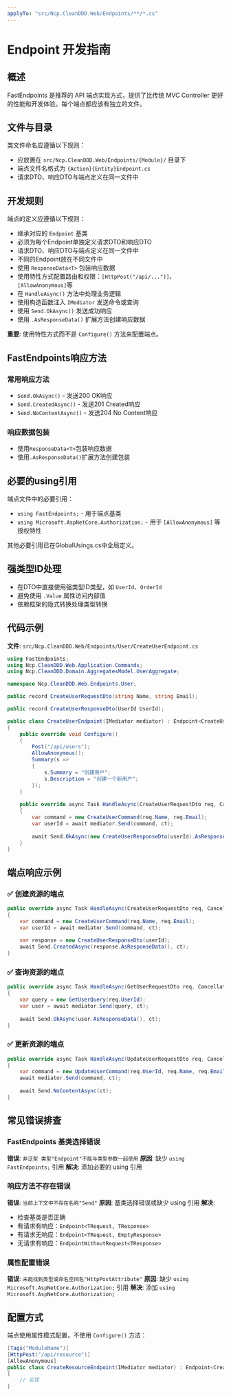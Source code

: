 ```yaml
---
applyTo: "src/Ncp.CleanDDD.Web/Endpoints/**/*.cs"
---
```


# Endpoint 开发指南

## 概述

FastEndpoints 是推荐的 API 端点实现方式，提供了比传统 MVC Controller 更好的性能和开发体验。每个端点都应该有独立的文件。

## 文件与目录

类文件命名应遵循以下规则：
- 应放置在 `src/Ncp.CleanDDD.Web/Endpoints/{Module}/` 目录下
- 端点文件名格式为 `{Action}{Entity}Endpoint.cs`
- 请求DTO、响应DTO与端点定义在同一文件中

## 开发规则

端点的定义应遵循以下规则：
- 继承对应的 `Endpoint` 基类
- 必须为每个Endpoint单独定义请求DTO和响应DTO
- 请求DTO、响应DTO与端点定义在同一文件中
- 不同的Endpoint放在不同文件中
- 使用 `ResponseData<T>` 包装响应数据
- 使用特性方式配置路由和权限：`[HttpPost("/api/...")]`、`[AllowAnonymous]`等
- 在 `HandleAsync()` 方法中处理业务逻辑
- 使用构造函数注入 `IMediator` 发送命令或查询
- 使用 `Send.OkAsync()` 发送成功响应
- 使用 `.AsResponseData()` 扩展方法创建响应数据

**重要**: 使用特性方式而不是 `Configure()` 方法来配置端点。

## FastEndpoints响应方法

### 常用响应方法
- `Send.OkAsync()` - 发送200 OK响应
- `Send.CreatedAsync()` - 发送201 Created响应  
- `Send.NoContentAsync()` - 发送204 No Content响应

### 响应数据包装
- 使用`ResponseData<T>`包装响应数据
- 使用`.AsResponseData()`扩展方法创建包装

## 必要的using引用

端点文件中的必要引用：
- `using FastEndpoints;` - 用于端点基类
- `using Microsoft.AspNetCore.Authorization;` - 用于 `[AllowAnonymous]` 等授权特性

其他必要引用已在GlobalUsings.cs中全局定义。

## 强类型ID处理

- 在DTO中直接使用强类型ID类型，如 `UserId`、`OrderId`
- 避免使用 `.Value` 属性访问内部值
- 依赖框架的隐式转换处理类型转换

## 代码示例

**文件**: `src/Ncp.CleanDDD.Web/Endpoints/User/CreateUserEndpoint.cs`

```csharp
using FastEndpoints;
using Ncp.CleanDDD.Web.Application.Commands;
using Ncp.CleanDDD.Domain.AggregatesModel.UserAggregate;

namespace Ncp.CleanDDD.Web.Endpoints.User;

public record CreateUserRequestDto(string Name, string Email);

public record CreateUserResponseDto(UserId UserId);

public class CreateUserEndpoint(IMediator mediator) : Endpoint<CreateUserRequestDto, ResponseData<CreateUserResponseDto>>
{
    public override void Configure()
    {
        Post("/api/users");
        AllowAnonymous();
        Summary(s =>
        {
            s.Summary = "创建用户";
            s.Description = "创建一个新用户";
        });
    }
    
    public override async Task HandleAsync(CreateUserRequestDto req, CancellationToken ct)
    {
        var command = new CreateUserCommand(req.Name, req.Email);
        var userId = await mediator.Send(command, ct);
        
        await Send.OkAsync(new CreateUserResponseDto(userId).AsResponseData(), ct);
    }
}
```

## 端点响应示例

### ✅ 创建资源的端点
```csharp
public override async Task HandleAsync(CreateUserRequestDto req, CancellationToken ct)
{
    var command = new CreateUserCommand(req.Name, req.Email);
    var userId = await mediator.Send(command, ct);
    
    var response = new CreateUserResponseDto(userId);
    await Send.CreatedAsync(response.AsResponseData(), ct);
}
```

### ✅ 查询资源的端点  
```csharp
public override async Task HandleAsync(GetUserRequestDto req, CancellationToken ct)
{
    var query = new GetUserQuery(req.UserId);
    var user = await mediator.Send(query, ct);
    
    await Send.OkAsync(user.AsResponseData(), ct);
}
```

### ✅ 更新资源的端点
```csharp
public override async Task HandleAsync(UpdateUserRequestDto req, CancellationToken ct)
{
    var command = new UpdateUserCommand(req.UserId, req.Name, req.Email);
    await mediator.Send(command, ct);
    
    await Send.NoContentAsync(ct);
}
```

## 常见错误排查

### FastEndpoints 基类选择错误
**错误**: `非泛型 类型"Endpoint"不能与类型参数一起使用`
**原因**: 缺少 `using FastEndpoints;` 引用
**解决**: 添加必要的 using 引用

### 响应方法不存在错误
**错误**: `当前上下文中不存在名称"Send"`
**原因**: 基类选择错误或缺少 using 引用
**解决**: 
- 检查基类是否正确
- 有请求有响应：`Endpoint<TRequest, TResponse>`
- 有请求无响应：`Endpoint<TRequest, EmptyResponse>`
- 无请求有响应：`EndpointWithoutRequest<TResponse>`

### 属性配置错误
**错误**: `未能找到类型或命名空间名"HttpPostAttribute"`
**原因**: 缺少 `using Microsoft.AspNetCore.Authorization;` 引用
**解决**: 添加 `using Microsoft.AspNetCore.Authorization;`

## 配置方式

端点使用属性模式配置，不使用 `Configure()` 方法：

```csharp
[Tags("ModuleName")]
[HttpPost("/api/resource")]
[AllowAnonymous]
public class CreateResourceEndpoint(IMediator mediator) : Endpoint<CreateRequest, ResponseData<CreateResponse>>
{
    // 实现
}
```
